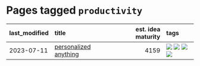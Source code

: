 # Pages tagged `productivity`

|last_modified|title|est. idea maturity|tags
|:---|:---|---:|:---|
|2023-07-11|[personalized anything](../personalized_anything.md)|4159|[![](https://img.shields.io/badge/tag-gdpr_data_export-193ec4)](../tags/gdpr_data_export.md) [![](https://img.shields.io/badge/tag-llm-7c795e)](../tags/llm.md) [![](https://img.shields.io/badge/tag-personalization-8b3cb7)](../tags/personalization.md) [![](https://img.shields.io/badge/tag-productivity-759071)](../tags/productivity.md)|